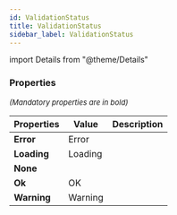 ```yaml
---
id: ValidationStatus
title: ValidationStatus
sidebar_label: ValidationStatus
---
```


import Details from "@theme/Details"




### Properties

<font size="2"><i>(Mandatory properties are in bold)</i></font>

| Properties | Value | Description |
| --------- | ---- | ----------- |
| **Error** | Error |  |
| **Loading** | Loading |  |
| **None** |  |  |
| **Ok** | OK |  |
| **Warning** | Warning |  |



